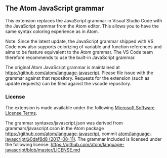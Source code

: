 ## The Atom JavaScript grammar 

This extension replaces the JavaScript grammar in Visual Studio Code with the JavaScript grammar from the Atom editor. 
This allows you to have the same syntax coloring experience as in Atom. 

Note: Since the latest update, the JavaScript grammar shipped with VS Code now also supports colorizing of variable and function references
and aims to be feature equivalent to the Atom grammar. The VS Code team therefore recommends to use the built-in JavaScript grammar.

The original Atom JavaScript grammar is maintained at https://github.com/atom/language-javascript. Please file issue with the grammar against that repository. Requests for the extension (such as update requests) can be filed against the vscode repository.

### License
The extension is made available under the following [Microsoft Software License Terms](LICENSE.txt).

The grammar syntaxes/javascript.json was derived from grammars/javascript.cson in the 
Atom package https://github.com/atom/language-javascript, commit [atom/language-javascript@0daf8d8 (2017-08-11)](https://github.com/atom/language-javascript/commit/0daf8d8333996374836447e17b31c637e39d8a81). 
The grammar included is licensed under the following license: https://github.com/atom/language-javascript/blob/master/LICENSE.md

